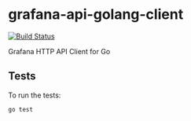 # grafana-api-golang-client

[![Build Status](https://cloud.drone.io/api/badges/nytm/go-grafana-api/status.svg)](https://cloud.drone.io/nytm/go-grafana-api)

Grafana HTTP API Client for Go

## Tests

To run the tests:

```
go test
```
